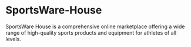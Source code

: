# SportsWare-House
SportsWare House is a comprehensive online marketplace offering a wide range of high-quality sports products and equipment for athletes of all levels.
